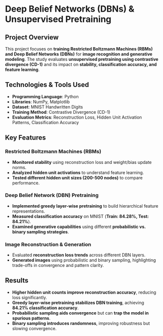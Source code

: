 # Deep Belief Networks (DBNs) & Unsupervised Pretraining

## Project Overview
This project focuses on **training Restricted Boltzmann Machines (RBMs) and Deep Belief Networks (DBNs)** for **image recognition and generative modeling**. The study evaluates **unsupervised pretraining using contrastive divergence (CD-1)** and its impact on **stability, classification accuracy, and feature learning**.

## Technologies & Tools Used
- **Programming Language**: Python
- **Libraries**: NumPy, Matplotlib
- **Dataset**: MNIST Handwritten Digits
- **Training Method**: Contrastive Divergence (CD-1)
- **Evaluation Metrics**: Reconstruction Loss, Hidden Unit Activation Patterns, Classification Accuracy

## Key Features

### Restricted Boltzmann Machines (RBMs)
- **Monitored stability** using reconstruction loss and weight/bias update norms.
- **Analyzed hidden unit activations** to understand feature learning.
- **Tested different hidden unit sizes (200-500 nodes)** to compare performance.

### Deep Belief Network (DBN) Pretraining
- **Implemented greedy layer-wise pretraining** to build hierarchical feature representations.
- **Measured classification accuracy** on MNIST (**Train: 84.28%, Test: 84.21%**).
- **Examined generative capabilities** using different **probabilistic vs. binary sampling strategies**.

### Image Reconstruction & Generation
- Evaluated **reconstruction loss trends** across different DBN layers.
- **Generated images** using probabilistic and binary sampling, highlighting trade-offs in convergence and pattern clarity.

## Results
- **Higher hidden unit counts improve reconstruction accuracy**, reducing loss significantly.  
- **Greedy layer-wise pretraining stabilizes DBN training**, achieving **84.21% classification accuracy**.  
- **Probabilistic sampling aids convergence** but can **trap the model in spurious patterns**.  
- **Binary sampling introduces randomness**, improving robustness but slowing convergence.  
